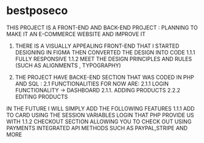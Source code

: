 # bestposeco

THIS PROJECT IS A FRONT-END AND BACK-END PROJECT : PLANNING TO MAKE IT AN E-COMMERCE WEBSITE AND IMPROVE IT

1. THERE IS A VISUALLY APPEALING FRONT-END THAT I STARTED DESIGNING IN FIGMA THEN CONVERTED THE DESIGN INTO CODE 
    1.1.1 FULLY RESPONSIVE
    1.1.2 MEET THE DESIGN PRINCIPLES AND RULES (SUCH AS ALIGNMENTS , TYPOGRAPHY)
    
2. THE PROJECT HAVE BACKE-END SECTION THAT WAS CODED IN PHP AND SQL : 
  2.1 FUNCTIONALITIES FOR NOW ARE: 
    2.1.1 LOGIN FUNCTIONALITY -> DASHBOARD
    2.1.1. ADDING PRODUCTS
    2.2.2 EDITING PRODUCTS 
    
    
  IN THE FUTURE I WILL SIMPLY ADD THE FOLLOWING FEATURES
  1.1.1 ADD TO CARD USING THE SESSION VARIABLES LOGIN THAT PHP PROVIDE US WITH
  1.1.2 CHECKOUT SECTION ALLOWING YOU TO CHECK  OUT USING PAYMENTS INTEGRATED API METHODS SUCH AS PAYPAL,STRIPE AND MORE
